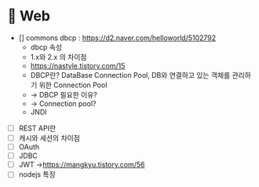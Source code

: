 # 📍 Web
* [] commons dbcp : https://d2.naver.com/helloworld/5102792
  + dbcp 속성
  + 1.x와 2.x 의 차이점
  + https://nastyle.tistory.com/15 
  + DBCP란? DataBase Connection Pool, DB와 연결하고 있는 객체를 관리하기 위한 Connection Pool
  + -> DBCP 필요한 이유?
  + -> Connection pool?
  + JNDI
* [ ] REST API란
* [ ] 캐시와 세션의 차이점
* [ ] OAuth
* [ ] JDBC
* [ ] JWT ->https://mangkyu.tistory.com/56
* [ ] nodejs 특징